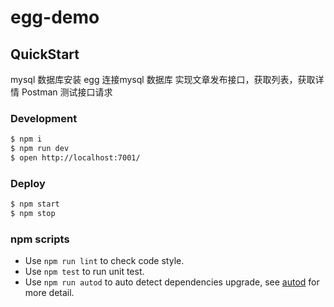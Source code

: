 # egg-demo



## QuickStart

<!-- add docs here for user -->
mysql 数据库安装
egg 连接mysql 数据库
实现文章发布接口，获取列表，获取详情
Postman 测试接口请求

### Development

```bash
$ npm i
$ npm run dev
$ open http://localhost:7001/
```

### Deploy

```bash
$ npm start
$ npm stop
```

### npm scripts

- Use `npm run lint` to check code style.
- Use `npm test` to run unit test.
- Use `npm run autod` to auto detect dependencies upgrade, see [autod](https://www.npmjs.com/package/autod) for more detail.


[egg]: https://eggjs.org